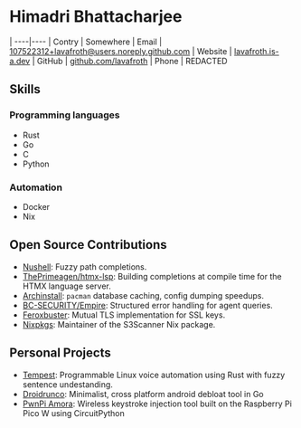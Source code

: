 # Himadri Bhattacharjee
 |
----|----
| Contry  | Somewhere
| Email   | [107522312+lavafroth@users.noreply.github.com](mailto:107522312+lavafroth@users.noreply.github.com)
| Website | [lavafroth.is-a.dev](https://lavafroth.is-a.dev)
| GitHub  | [github.com/lavafroth](https://github.com/lavafroth)
| Phone   | REDACTED

## Skills

### Programming languages
- Rust
- Go
- C
- Python

### Automation
- Docker
- Nix

## Open Source Contributions
 - [Nushell](https://github.com/nushell/nushell/commits?author=lavafroth): Fuzzy path completions.
 - [ThePrimeagen/htmx-lsp](https://github.com/ThePrimeagen/htmx-lsp/commits?author=lavafroth): Building completions at compile time for the HTMX language server.
 - [Archinstall](https://github.com/archlinux/archinstall/commits?author=lavafroth): `pacman` database caching, config dumping speedups.
 - [BC-SECURITY/Empire](https://github.com/BC-SECURITY/Empire/commits?author=lavafroth): Structured error handling for agent queries.
 - [Feroxbuster](https://github.com/epi052/feroxbuster/commits?author=lavafroth): Mutual TLS implementation for SSL keys.
 - [Nixpkgs](https://search.nixos.org/packages?channel=unstable&show=s3scanner&from=0&size=50&sort=relevance&type=packages&query=s3scanner#): Maintainer of the S3Scanner Nix package.

## Personal Projects
- [Tempest](https://github.com/lavafroth/tempest): Programmable Linux voice automation using Rust with fuzzy sentence undestanding.
- [Droidrunco](https://github.com/lavafroth/droidrunco): Minimalist, cross platform android debloat tool in Go
- [PwnPi Amora](https://github.com/lavafroth/pwnpi-amora): Wireless keystroke injection tool built on the Raspberry Pi Pico W using CircuitPython
